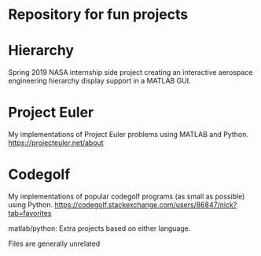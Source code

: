 # Repository for fun projects

# Hierarchy

Spring 2019 NASA internship side project creating an interactive aerospace engineering hierarchy display support in a MATLAB GUI.

# Project Euler 
My implementations of Project Euler problems using MATLAB and Python. https://projecteuler.net/about

# Codegolf
My implementations of popular codegolf programs (as small as possible) using Python. https://codegolf.stackexchange.com/users/86847/nick?tab=favorites

matlab/python: Extra projects based on either language.

Files are generally unrelated

